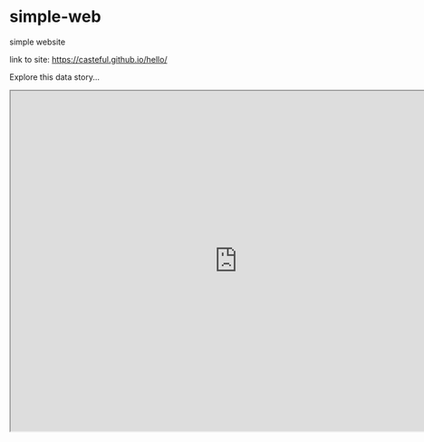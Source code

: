 # simple-web
simple website

link to site: https://casteful.github.io/hello/

Explore this data story...

<iframe width="800" height="600" src="https://still-fortress-31249.herokuapp.com/"></iframe>
